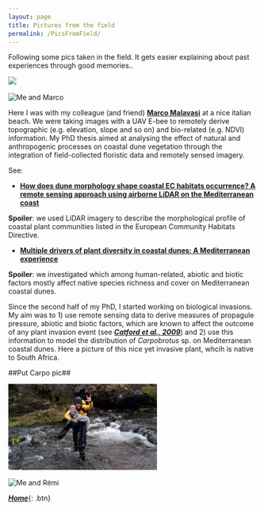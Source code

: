 ```yaml
---
layout: page
title: Pictures from the field
permalink: /PicsFromField/
---
```


Following some pics taken in the field. It gets easier explaining about past experiences through good memories..

<img src="./images/IoeMarco.jpg" width="300" />

![Me and Marco](https://github.com/ManueleBazzichetto/pers-website/blob/main/images/IoeMarco.jpg)

Here I was with my colleague (and friend) [**Marco Malavasi**](https://www.researchgate.net/profile/Marco_Malavasi) at a nice italian beach. We were taking images with a UAV E-bee to remotely derive topographic (e.g. elevation, slope and so on) and bio-related (e.g. NDVI) information.
My PhD thesis aimed at analysing the effect of natural and anthropogenic processes on coastal dune vegetation through the integration of field-collected floristic data and remotely sensed imagery.

See:
- [**How does dune morphology shape coastal EC habitats occurrence? A remote sensing approach using airborne LiDAR on the Mediterranean coast**](https://www.sciencedirect.com/science/article/pii/S1470160X16304435)

__Spoiler__: we used LiDAR imagery to describe the morphological profile of coastal plant communities listed in the European Community Habitats Directive.

- [**Multiple drivers of plant diversity in coastal dunes: A Mediterranean experience**](https://www.sciencedirect.com/science/article/pii/S0048969718341950)

__Spoiler__: we investigated which among human-related, abiotic and biotic factors mostly affect native species richness and cover on Mediterranean coastal dunes.


Since the second half of my PhD, I started working on biological invasions. My aim was to 1) use remote sensing data to derive measures of propagule pressure, abiotic and biotic factors, which are known to affect the outcome of any plant invasion event (see [___Catford et al., 2009___](https://onlinelibrary.wiley.com/doi/pdf/10.1111/j.1472-4642.2008.00521.x)) and 2) use this information to model the distribution of _Carpobrotus_ sp. on Mediterranean coastal dunes. Here a picture of this nice yet invasive plant, whcih is native to South Africa.

##Put Carpo pic##

<img src="./images/IoeRemi.jpg" width="300" />

![Me and Rémi](https://github.com/ManueleBazzichetto/pers-website/blob/main/images/IoeRemi.jpg)

[**_Home_**](https://manuelebazzichetto.github.io/pers-website/){: .btn}
